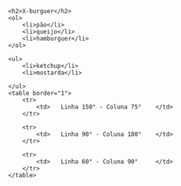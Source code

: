 <!DOCTYPE html>
<htmal lang="pt-br">

<head>
 <meta charset="utf-8"/>
 <title> Título da página</title>
</head>

<body background="1.jpg">
    
    <h2>X-burguer</h2>
    <ol>
        <li>pão</li>
        <li>queijo</li>
        <li>hamburguer</li>
    </ol>

    <ul>
        <li>ketchup</li>
        <li>mostarda</li>

    </ul>
    <table border="1">
        <tr> 
            <td>   Linha 150° - Coluna 75°    </td>
        </tr> 

        <tr>
            <td>   Linha 90° - Coluna 180°    </td>
        </tr>

        <tr>
            <td>   Linha 60° - Coluna 90°     </td>
        </tr>
    </table>
    
</body>

</html>
